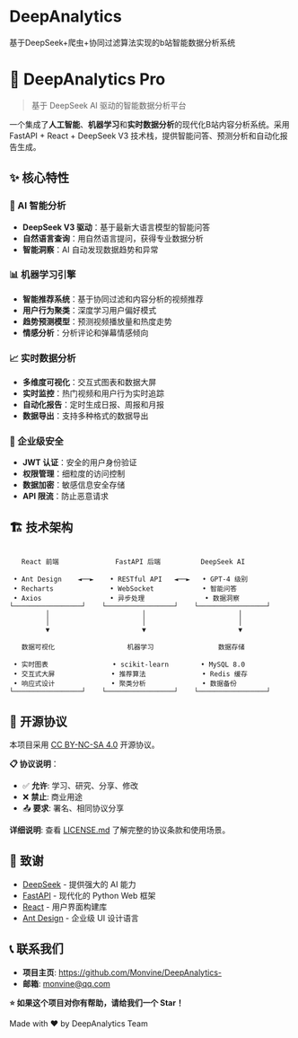 # DeepAnalytics
基于DeepSeek+爬虫+协同过滤算法实现的b站智能数据分析系统
# 🚀 DeepAnalytics Pro

> 基于 DeepSeek AI 驱动的智能数据分析平台

一个集成了**人工智能**、**机器学习**和**实时数据分析**的现代化B站内容分析系统。采用 FastAPI + React + DeepSeek V3 技术栈，提供智能问答、预测分析和自动化报告生成。

## ✨ 核心特性

### 🤖 AI 智能分析
- **DeepSeek V3 驱动**：基于最新大语言模型的智能问答
- **自然语言查询**：用自然语言提问，获得专业数据分析
- **智能洞察**：AI 自动发现数据趋势和异常

### 📊 机器学习引擎
- **智能推荐系统**：基于协同过滤和内容分析的视频推荐
- **用户行为聚类**：深度学习用户偏好模式
- **趋势预测模型**：预测视频播放量和热度走势
- **情感分析**：分析评论和弹幕情感倾向

### 📈 实时数据分析
- **多维度可视化**：交互式图表和数据大屏
- **实时监控**：热门视频和用户行为实时追踪
- **自动化报告**：定时生成日报、周报和月报
- **数据导出**：支持多种格式的数据导出

### 🔐 企业级安全
- **JWT 认证**：安全的用户身份验证
- **权限管理**：细粒度的访问控制
- **数据加密**：敏感信息安全存储
- **API 限流**：防止恶意请求

## 🏗️ 技术架构

```
  
   React 前端              FastAPI 后端          DeepSeek AI    
                                                       
 • Ant Design    ◄──►    • RESTful API   ◄──►   • GPT-4 级别     
 • Recharts              • WebSocket            • 智能问答        
 • Axios                 • 异步处理               • 数据洞察      
└─────────────────┘    └─────────────────┘    └─────────────────┘
         │                       │                       │
         │                       │                       │
         ▼                       ▼                       ▼
  
   数据可视化                  机器学习                数据存储        
                               
 • 实时图表                • scikit-learn        • MySQL 8.0     
 • 交互式大屏              • 推荐算法              • Redis 缓存     
 • 响应式设计              • 聚类分析              • 数据备份        
└─────────────────┘    └─────────────────┘    └─────────────────┘
```
## 📄 开源协议

本项目采用 [CC BY-NC-SA 4.0](LICENSE) 开源协议。

**📋 协议说明**：
- ✅ **允许**: 学习、研究、分享、修改
- ❌ **禁止**: 商业用途
- 📤 **要求**: 署名、相同协议分享

**详细说明**: 查看 [LICENSE.md](LICENSE.md) 了解完整的协议条款和使用场景。

## 🙏 致谢

- [DeepSeek](https://deepseek.com/) - 提供强大的 AI 能力
- [FastAPI](https://fastapi.tiangolo.com/) - 现代化的 Python Web 框架
- [React](https://reactjs.org/) - 用户界面构建库
- [Ant Design](https://ant.design/) - 企业级 UI 设计语言

## 📞 联系我们

- **项目主页**: https://github.com/Monvine/DeepAnalytics-
- **邮箱**: monvine@qq.com


**⭐ 如果这个项目对你有帮助，请给我们一个 Star！**

Made with ❤️ by DeepAnalytics Team
